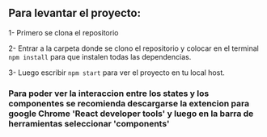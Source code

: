 ## Para levantar el proyecto:
 1- Primero se clona el repositorio
 
 2- Entrar a la carpeta donde se clono el repositorio y colocar en el terminal `npm install` para que instalen todas las dependencias.
 
 3- Luego escribir `npm start` para ver el proyecto en tu local host.
 
### Para poder ver la interaccion entre los states y los componentes se recomienda descargarse la extencion para google Chrome 'React developer tools' y luego en la barra de herramientas seleccionar 'components'
